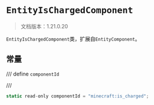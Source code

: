 # `EntityIsChargedComponent`

> 文档版本：1.21.0.20

`EntityIsChargedComponent`类，扩展自`EntityComponent`。

## 常量

/// define
`componentId`


///

```js
static read-only componentId = "minecraft:is_charged";
```

